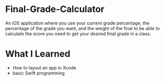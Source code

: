 # Final-Grade-Calculator

An iOS application where you use your current grade percentage, the percentage of the grade you want, and the weight of the final to be able to calculate the score you need to get your desired final grade in a class.

# What I Learned

* How to layout an app in Xcode 
* basic Swift programming
